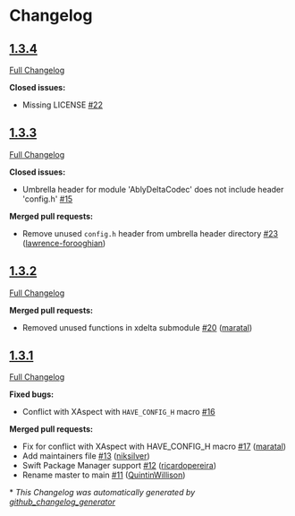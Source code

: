 # Changelog

## [1.3.4](https://github.com/ably/delta-codec-cocoa/tree/1.3.4)

[Full Changelog](https://github.com/ably/delta-codec-cocoa/compare/1.3.3...1.3.4)

**Closed issues:**

- Missing LICENSE [\#22](https://github.com/ably/delta-codec-cocoa/issues/22)

## [1.3.3](https://github.com/ably/delta-codec-cocoa/tree/1.3.3)

[Full Changelog](https://github.com/ably/delta-codec-cocoa/compare/1.3.2...1.3.3)

**Closed issues:**

- Umbrella header for module 'AblyDeltaCodec' does not include header 'config.h' [\#15](https://github.com/ably/delta-codec-cocoa/issues/15)

**Merged pull requests:**

- Remove unused `config.h` header from umbrella header directory [\#23](https://github.com/ably/delta-codec-cocoa/pull/23) ([lawrence-forooghian](https://github.com/lawrence-forooghian))

## [1.3.2](https://github.com/ably/delta-codec-cocoa/tree/1.3.2)

[Full Changelog](https://github.com/ably/delta-codec-cocoa/compare/1.3.1...1.3.2)

**Merged pull requests:**

- Removed unused functions in xdelta submodule [\#20](https://github.com/ably/delta-codec-cocoa/pull/20) ([maratal](https://github.com/maratal))

## [1.3.1](https://github.com/ably/delta-codec-cocoa/tree/1.3.1)

[Full Changelog](https://github.com/ably/delta-codec-cocoa/compare/1.3.0...1.3.1)

**Fixed bugs:**

- Conflict with XAspect with `HAVE_CONFIG_H` macro [\#16](https://github.com/ably/delta-codec-cocoa/issues/16)

**Merged pull requests:**

- Fix for conflict with XAspect with HAVE\_CONFIG\_H macro [\#17](https://github.com/ably/delta-codec-cocoa/pull/17) ([maratal](https://github.com/maratal))
- Add maintainers file [\#13](https://github.com/ably/delta-codec-cocoa/pull/13) ([niksilver](https://github.com/niksilver))
- Swift Package Manager support [\#12](https://github.com/ably/delta-codec-cocoa/pull/12) ([ricardopereira](https://github.com/ricardopereira))
- Rename master to main [\#11](https://github.com/ably/delta-codec-cocoa/pull/11) ([QuintinWillison](https://github.com/QuintinWillison))



\* *This Changelog was automatically generated by [github_changelog_generator](https://github.com/github-changelog-generator/github-changelog-generator)*

